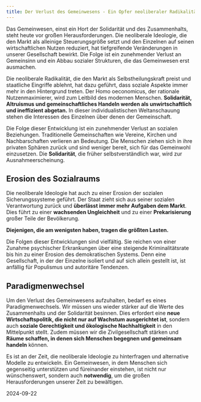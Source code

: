 ```yaml
---
title: Der Verlust des Gemeinwesens - Ein Opfer neoliberaler Radikalität
---
```

Das Gemeinwesen, einst ein Hort der Solidarität und des Zusammenhalts, steht heute vor großen Herausforderungen. Die neoliberale Ideologie, die den Markt als alleinige Steuerungsgröße setzt und den Einzelnen auf seinen wirtschaftlichen Nutzen reduziert, hat tiefgreifende Veränderungen in unserer Gesellschaft bewirkt. Die Folge ist ein zunehmender Verlust an Gemeinsinn und ein Abbau sozialer Strukturen, die das Gemeinwesen erst ausmachen.

Die neoliberale Radikalität, die den Markt als Selbstheilungskraft preist und staatliche Eingriffe ablehnt, hat dazu geführt, dass soziale Aspekte immer mehr in den Hintergrund treten. Der Homo oeconomicus, der rationale Nutzenmaximierer, wird zum Leitbild des modernen Menschen. **Solidarität, Altruismus und gemeinschaftliches Handeln werden als unwirtschaftlich und ineffizient abgetan.** In dieser individualistischen Weltanschauung stehen die Interessen des Einzelnen über denen der Gemeinschaft.

Die Folge dieser Entwicklung ist ein zunehmender Verlust an sozialen Beziehungen. Traditionelle Gemeinschaften wie Vereine, Kirchen und Nachbarschaften verlieren an Bedeutung. Die Menschen ziehen sich in ihre privaten Sphären zurück und sind weniger bereit, sich für das Gemeinwohl einzusetzen. Die **Solidarität**, die früher selbstverständlich war, wird zur Ausnahmeerscheinung.

## Erosion des Sozialraums

Die neoliberale Ideologie hat auch zu einer Erosion der sozialen Sicherungssysteme geführt. Der Staat zieht sich aus seiner sozialen Verantwortung zurück und **überlässt immer mehr Aufgaben dem Markt**. Dies führt zu einer **wachsenden Ungleichheit** und zu einer **Prekarisierung** großer Teile der Bevölkerung. 

**Diejenigen, die am wenigsten haben, tragen die größten Lasten.**

Die Folgen dieser Entwicklungen sind vielfältig. Sie reichen von einer Zunahme psychischer Erkrankungen über eine steigende Kriminalitätsrate bis hin zu einer Erosion des demokratischen Systems. Denn eine Gesellschaft, in der der Einzelne isoliert und auf sich allein gestellt ist, ist anfällig für Populismus und autoritäre Tendenzen.

## Paradigmenwechsel

Um den Verlust des Gemeinwesens aufzuhalten, bedarf es eines Paradigmenwechsels. Wir müssen uns wieder stärker auf die Werte des Zusammenhalts und der Solidarität besinnen. Dies erfordert eine **neue Wirtschaftspolitik, die nicht nur auf Wachstum ausgerichtet ist**, sondern auch **soziale Gerechtigkeit und ökologische Nachhaltigkeit** in den Mittelpunkt stellt. Zudem müssen wir die Zivilgesellschaft stärken und **Räume schaffen, in denen sich Menschen begegnen und gemeinsam handeln** können.

Es ist an der Zeit, die neoliberale Ideologie zu hinterfragen und alternative Modelle zu entwickeln. Ein Gemeinwesen, in dem Menschen sich gegenseitig unterstützen und füreinander einstehen, ist nicht nur wünschenswert, sondern auch **notwendig**, um die großen Herausforderungen unserer Zeit zu bewältigen.

2024-09-22
